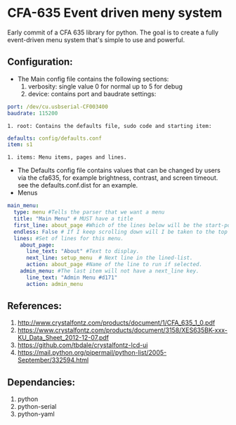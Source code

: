 # CFA-635 Event driven meny system

Early commit of a CFA 635 library for python. The goal is to create a fully event-driven menu system that's simple to use and powerful.

## Configuration:

  * The Main config file contains the following sections:
    1. verbosity: single value 0 for normal up to 5 for debug
    1. device: contains port and baudrate settings:
```yaml
port: /dev/cu.usbserial-CF003400
baudrate: 115200
```
    1. root: Contains the defaults file, sudo code and starting item:
```yaml
defaults: config/defaults.conf
item: s1
```
    1. items: Menu items, pages and lines.
  * The Defaults config file contains values that can be changed by users via the cfa635, for example brightness, contrast, and screen timeout.  see the defaults.conf.dist for an example.
  * Menus
```yaml
main_menu:
  type: menu #Tells the parser that we want a menu
  title: "Main Menu" # MUST have a title
  first_line: about_page #Which of the lines below will be the start-point.
  endless: False # If I keep scrolling down will I be taken to the top
  lines: #Set of lines for this menu.
    about_page:
      line_text: "About" #Text to display.
      next_line: setup_menu  # Next line in the lined-list.
      action: about_page #Name of the line to run if selected.
    admin_menu: #The last item will not have a next_line key.
      line_text: "Admin Menu #d171"
      action: admin_menu
```

## References:
 1. http://www.crystalfontz.com/products/document/1/CFA_635_1_0.pdf
 1. https://www.crystalfontz.com/products/document/3158/XES635BK-xxx-KU_Data_Sheet_2012-12-07.pdf
 1. https://github.com/tbdale/crystalfontz-lcd-ui
 1. https://mail.python.org/pipermail/python-list/2005-September/332594.html

## Dependancies:
 1. python
 1. python-serial
 1. python-yaml
